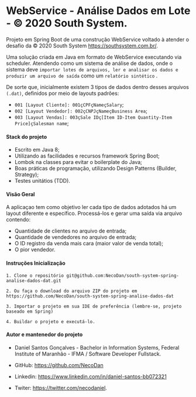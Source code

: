 # WebService - Análise Dados em Lote - © 2020 South System.
  Projeto em Spring Boot de uma construção WebService voltado à atender o desafio da © 2020 South System <link>https://southsystem.com.br/.
   
  Uma solução criada em Java em formato de WebService executando via scheduler. Atendendo como um sistema de análise de dados, onde o sistema deve ```importar lotes de arquivos, ler e analisar os dados e produzir um arquivo de saída```  como um ```relatório sintético``` . 
  
  De sorte que, inicialmente existem 3 tipos de dados dentro desses arquivos ```(.dat)```, definidos por meio de layouts padrões:
   - ```001 [Layout Cliente]: 001çCPFçNameçSalary```; 
   - ```002 [Layout Vendedor]: 002çCNPJçNameçBusiness Area```; 
   - ```003 [Layout Vendas]: 003çSale IDç[Item ID-Item Quantity-Item Price]çSalesman name```; 

 #### Stack do projeto
  - Escrito em Java 8;
  - Utilizando as facilidades e recursos framework Spring Boot;
  - Lombok na classes para evitar o boilerplate do Java;
  - Boas práticas de programação, utilizando Design Patterns (Builder, Strategy);
  - Testes unitátios (TDD).
   
 #### Visão Geral
  
  A aplicaçao tem como objetivo ler cada tipo de dados adotados há um layout diferente e específico. Processá-los e gerar uma saída via arquivo contendo:
    
   - Quantidade de clientes no arquivo de entrada; 
   - Quantidade de vendedores no arquivo de entrada;
   - O ID registro da venda mais cara (maior valor de venda total);
   - O pior vendedor. 
  
 #### Instruções Inicialização
  
    1. Clone o repositório git@github.com:NecoDan/south-system-spring-analise-dados-dat.git
    
    2. Ou faça o download do arquivo ZIP do projeto em https://github.com/NecoDan/south-system-spring-analise-dados-dat
        
    3. Importar o projeto em sua IDE de preferência (lembre-se, projeto baseado em Spring)
    
    4. Buildar o projeto e executá-lo.
  
 #### Autor e mantenedor do projeto
 - Daniel Santos Gonçalves - Bachelor in Information Systems, Federal Institute of Maranhão - IFMA / Software Developer Fullstack.
 - GitHub: https://github.com/NecoDan
 
 - Linkedin: <link>https://www.linkedin.com/in/daniel-santos-bb072321 
 - Twiter: <link>https://twitter.com/necodaniel. 
